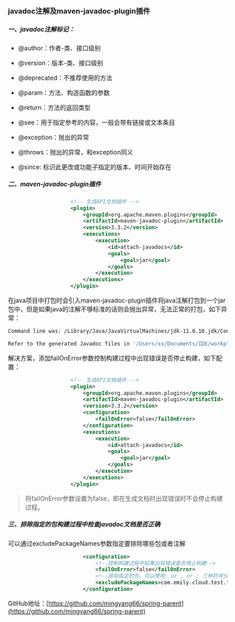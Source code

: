 ### javadoc注解及maven-javadoc-plugin插件

##### 一、javadoc注解标记：

-  @author：作者-类、接口级别


- @version：版本-类、接口级别 


- @deprecated：不推荐使用的方法


- @param：方法、构造函数的参数  


- @return：方法的返回类型


- @see：用于指定参考的内容，一般会带有链接或文本条目


- @exception：抛出的异常 

-  @throws：抛出的异常，和exception同义
-  @since: 标识此更改或功能子指定的版本、时间开始存在

##### 二、maven-javadoc-plugin插件

```xml
                    <!-- 生成API文档插件 -->
                    <plugin>
                        <groupId>org.apache.maven.plugins</groupId>
                        <artifactId>maven-javadoc-plugin</artifactId>
                        <version>3.3.2</version>
                        <executions>
                            <execution>
                                <id>attach-javadocs</id>
                                <goals>
                                    <goal>jar</goal>
                                </goals>
                            </execution>
                        </executions>
                    </plugin>
```

在java项目中打包时会引入maven-javadoc-plugin插件将java注解打包到一个jar包中，但是如果java的注解不够标准的话则会抛出异常，无法正常的打包，如下异常：

```sh
Command line was: /Library/Java/JavaVirtualMachines/jdk-11.0.10.jdk/Contents/Home/bin/javadoc @options @packages

Refer to the generated Javadoc files in '/Users/xx/Documents/IDE/workplace-java/spring-parent/emily-spring-boot-logger/target/apidocs' dir.
```

解决方案，添加failOnError参数控制构建过程中出现错误是否停止构建，如下配置：

```xml
                    <!-- 生成API文档插件 -->
                    <plugin>
                        <groupId>org.apache.maven.plugins</groupId>
                        <artifactId>maven-javadoc-plugin</artifactId>
                        <version>3.3.2</version>
                        <configuration>
                            <failOnError>false</failOnError>
                        </configuration>
                        <executions>
                            <execution>
                                <id>attach-javadocs</id>
                                <goals>
                                    <goal>jar</goal>
                                </goals>
                            </execution>
                        </executions>
                    </plugin>
```

> 将failOnError参数设置为false，即在生成文档时出现错误时不会停止构建过程。

##### 三、排除指定的包构建过程中检查javadoc文档是否正确

可以通过excludePackageNames参数指定要排除哪些包或者注解

```xml
                        <configuration>
                            <!--控制构建过程中如果出现错误是否停止构建-->
                            <failOnError>false</failOnError>
                            <!--排除指定的包，可以使用: or , or ; 三种符号分割-->
                            <excludePackageNames>com.emily.cloud.test.*,com.emily.infrastructure.test.*</excludePackageNames>
                        </configuration>
```



GitHub地址：[https://github.com/mingyang66/spring-parent](https://github.com/mingyang66/spring-parent)